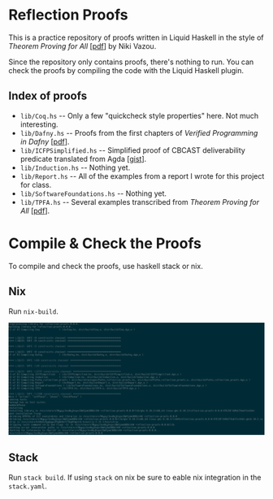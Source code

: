 # Reflection Proofs

This is a practice repository of proofs written in Liquid Haskell in the style
of _Theorem Proving for All_ [[pdf](https://arxiv.org/pdf/1806.03541.pdf)] by
Niki Vazou.

Since the repository only contains proofs, there's nothing to run. You can
check the proofs by compiling the code with the Liquid Haskell plugin.

## Index of proofs

* `lib/Coq.hs` -- Only a few "quickcheck style properties" here. Not much
  interesting.
* `lib/Dafny.hs` -- Proofs from the first chapters of _Verified Programming in
  Dafny_ [[pdf](http://www.doc.ic.ac.uk/~scd/Dafny_Material/Lectures.pdf)].
* `lib/ICFPSimplified.hs` -- Simplified proof of CBCAST deliverability
  predicate translated from Agda
  [[gist](https://gist.github.com/gshen42/19721e5086664b43ab58c3ede0855414#file-cbcast-agda)].
* `lib/Induction.hs` -- Nothing yet.
* `lib/Report.hs` -- All of the examples from a report I wrote for this project
  for class.
* `lib/SoftwareFoundations.hs` -- Nothing yet.
* `lib/TPFA.hs` -- Several examples transcribed from _Theorem Proving for All_
  [[pdf](https://arxiv.org/pdf/1806.03541.pdf)].


# Compile & Check the Proofs

To compile and check the proofs, use haskell stack or nix.

## Nix

Run `nix-build`.

![It's safe!](build.png)

## Stack

Run `stack build`. If using `stack` on nix be sure to eable nix integration in the `stack.yaml`.
